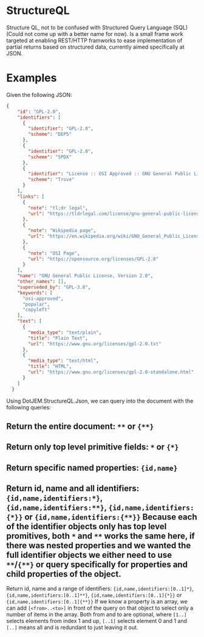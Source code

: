 # StructureQL

Structure QL, not to be confused with Structured Query Language (SQL) (Could not come up with a better name for now). Is a small frame work targeted at enabling REST/HTTP framworks to ease implementation of partial returns based on structured data, currently aimed specifically at JSON.

# Examples

Given the following JSON:

```json
{
    "id": "GPL-2.0",
    "identifiers": [
      {
        "identifier": "GPL-2.0",
        "scheme": "DEP5"
      },
      {
        "identifier": "GPL-2.0",
        "scheme": "SPDX"
      },
      {
        "identifier": "License :: OSI Approved :: GNU General Public License v2 (GPLv2)",
        "scheme": "Trove"
      }
    ],
    "links": [
      {
        "note": "tl;dr legal",
        "url": "https://tldrlegal.com/license/gnu-general-public-license-v2"
      },
      {
        "note": "Wikipedia page",
        "url": "https://en.wikipedia.org/wiki/GNU_General_Public_License"
      },
      {
        "note": "OSI Page",
        "url": "https://opensource.org/licenses/GPL-2.0"
      }
    ],
    "name": "GNU General Public License, Version 2.0",
    "other_names": [],
    "superseded_by": "GPL-3.0",
    "keywords": [
      "osi-approved",
      "popular",
      "copyleft"
    ],
    "text": [
      {
        "media_type": "text/plain",
        "title": "Plain Text",
        "url": "https://www.gnu.org/licenses/gpl-2.0.txt"
      },
      {
        "media_type": "text/html",
        "title": "HTML",
        "url": "https://www.gnu.org/licenses/gpl-2.0-standalone.html"
      }
    ]
  }
```

Using DotJEM.StructureQL.Json, we can query into the document with the following queries:

Return the entire document:
`**` or `{**}`
----
Return only top level primitive fields:
`*` or `{*}`
----
Return specific named properties:
`{id,name}`
----
Return id, name and all identifiers:
`{id,name,identifiers:*}`, `{id,name,identifiers:**}`, `{id,name,identifiers:{*}}` or `{id,name,identifiers:{**}}`
Because each of the identifier objects only has top level promitives, both `*` and `**` works the same here, if there was nested properties and we wanted the full identifier objects we either need to use `**`/`{**}` or query specifically for properties and child properties of the object.
----
Return id, name and a range of identifiers:
`{id,name,identifiers:[0..1]*}`, `{id,name,identifiers:[0..1]**}`, `{id,name,identifiers:[0..1]{*}}` or `{id,name,identifiers:[0..1]{**}}`
If we know a property is an array, we can add `[<from>..<to>]` in front of the query on that object to select only a number of items in the array.
Both from and to are optional, where `[1..]` selects elements from index 1 and up, `[..1]` selects element 0 and 1 and `[..]` means all and is redundant to just leaving it out.

















